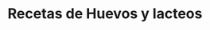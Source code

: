 ---
layout: categorypage
title: Recetas de Huevos y lacteos
category_name: Huevos y lacteos
permalink: /categorias/huevos-y-lacteos/index.html
---